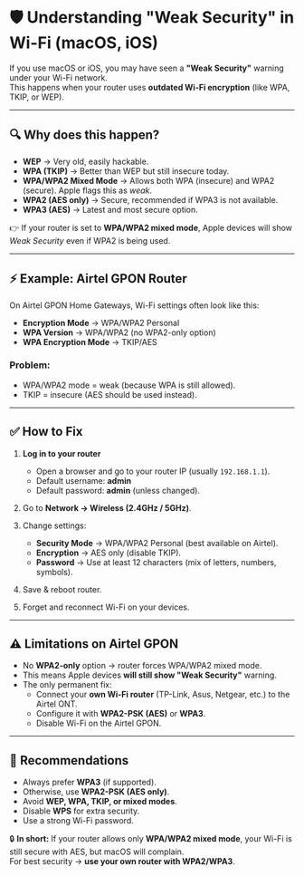  # 🛡️ Understanding "Weak Security" in Wi-Fi (macOS, iOS)

If you use macOS or iOS, you may have seen a **"Weak Security"** warning under your Wi-Fi network.  
This happens when your router uses **outdated Wi-Fi encryption** (like WPA, TKIP, or WEP).  

---

## 🔍 Why does this happen?

- **WEP** → Very old, easily hackable.  
- **WPA (TKIP)** → Better than WEP but still insecure today.  
- **WPA/WPA2 Mixed Mode** → Allows both WPA (insecure) and WPA2 (secure). Apple flags this as *weak*.  
- **WPA2 (AES only)** → Secure, recommended if WPA3 is not available.  
- **WPA3 (AES)** → Latest and most secure option.  

👉 If your router is set to **WPA/WPA2 mixed mode**, Apple devices will show *Weak Security* even if WPA2 is being used.

---

## ⚡ Example: Airtel GPON Router

On Airtel GPON Home Gateways, Wi-Fi settings often look like this:

- **Encryption Mode** → WPA/WPA2 Personal  
- **WPA Version** → WPA/WPA2 (no WPA2-only option)  
- **WPA Encryption Mode** → TKIP/AES  

### Problem:
- WPA/WPA2 mode = weak (because WPA is still allowed).  
- TKIP = insecure (AES should be used instead).  

---

## ✅ How to Fix

1. **Log in to your router**  
   - Open a browser and go to your router IP (usually `192.168.1.1`).  
   - Default username: **admin**  
   - Default password: **admin** (unless changed).  

2. Go to **Network → Wireless (2.4GHz / 5GHz)**.  

3. Change settings:
   - **Security Mode** → WPA/WPA2 Personal (best available on Airtel).  
   - **Encryption** → AES only (disable TKIP).  
   - **Password** → Use at least 12 characters (mix of letters, numbers, symbols).  

4. Save & reboot router.  

5. Forget and reconnect Wi-Fi on your devices.  

---

## ⚠️ Limitations on Airtel GPON

- No **WPA2-only** option → router forces WPA/WPA2 mixed mode.  
- This means Apple devices **will still show "Weak Security"** warning.  
- The only permanent fix:  
  - Connect your **own Wi-Fi router** (TP-Link, Asus, Netgear, etc.) to the Airtel ONT.  
  - Configure it with **WPA2-PSK (AES)** or **WPA3**.  
  - Disable Wi-Fi on the Airtel GPON.

---

## 📌 Recommendations

- Always prefer **WPA3** (if supported).  
- Otherwise, use **WPA2-PSK (AES only)**.  
- Avoid **WEP, WPA, TKIP, or mixed modes**.  
- Disable **WPS** for extra security.  
- Use a strong Wi-Fi password.  

🔒 **In short:** If your router allows only **WPA/WPA2 mixed mode**, your Wi-Fi is still secure with AES, but macOS will complain.  
For best security → **use your own router with WPA2/WPA3**.  
